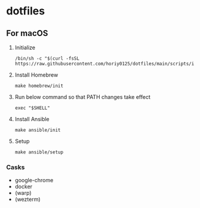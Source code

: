 # dotfiles

## For macOS

1. Initialize

   ```
   /bin/sh -c "$(curl -fsSL https://raw.githubusercontent.com/horiy0125/dotfiles/main/scripts/init.sh)"
   ```

2. Install Homebrew

   ```
   make homebrew/init
   ```

3. Run below command so that PATH changes take effect

   ```
   exec "$SHELL"
   ```

4. Install Ansible

   ```
   make ansible/init
   ```

5. Setup

   ```
   make ansible/setup
   ```

### Casks

- google-chrome
- docker
- (warp)
- (wezterm)
